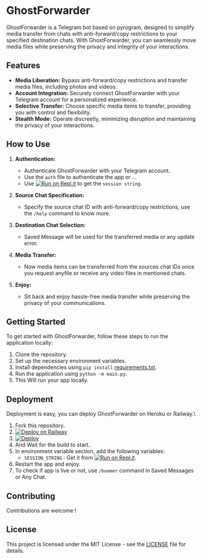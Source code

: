 # GhostForwarder

GhostForwarder is a Telegram bot based on pyrogram, designed to simplify media transfer from chats with anti-forward/copy restrictions to your specified destination chats. With GhostForwarder, you can seamlessly move media files while preserving the privacy and integrity of your interactions.

## Features

- **Media Liberation:** Bypass anti-forward/copy restrictions and transfer media files, including photos and videos.
- **Account Integration:** Securely connect GhostForwarder with your Telegram account for a personalized experience.
- **Selective Transfer:** Choose specific media items to transfer, providing you with control and flexibility.
- **Stealth Mode:** Operate discreetly, minimizing disruption and maintaining the privacy of your interactions.

## How to Use

1. **Authentication:**
   - Authenticate GhostForwarder with your Telegram account.
   - Use the `auth` file to authenticate the app or ...
   - Use [![Run on Repl.it](https://replit.com/badge/github/bakamono12/GhostForwarder)](https://replit.com/@baka1432/PyroGramAuth) to get the `session string`.

2. **Source Chat Specification:**
   - Specify the source chat ID with anti-forward/copy restrictions, use the `/help` command to know more.

3. **Destination Chat Selection:**
   - Saved Message will be used for the transferred media or any update error.

4. **Media Transfer:**
   - Now media items can be transferred from the sources chat IDs once you request anyfile or receive any video files in  mentioned chats.

5. **Enjoy:**
   - Sit back and enjoy hassle-free media transfer while preserving the privacy of your communications.

## Getting Started

To get started with GhostForwarder, follow these steps to run the application locally:

1. Clone the repository.
2. Set up the necessary environment variables.
3. Install dependencies using `pip install` [requirements.txt](requirements.txt).
4. Run the application using `python -m main.py`.
5. This Will run your app locally.

## Deployment
Deployment is easy, you can deploy GhostForwarder on Heroku or Railway.\
1. Fork this repository.
2. [![Deploy on Railway](https://railway.app/button.svg)](https://railway.app/template/qHge9_?referralCode=IEUhZ-)
3. [![Deploy](https://www.herokucdn.com/deploy/button.svg)](https://heroku.com/deploy)
4. And Wait for the build to start..
5. In environment variable section, add the following variables:
   - `SESSION_STRING` : Get it from [![Run on Repl.it](https://replit.com/badge/github/bakamono12/GhostForwarder)](https://replit.com/@baka1432/PyroGramAuth).
6. Restart the app and enjoy.
7. To check if app is live or not, use `/boomer` command in Saved Messages or Any Chat.

## Contributing

Contributions are welcome !

## License

This project is licensed under the MIT License - see the [LICENSE](LICENSE) file for details.
